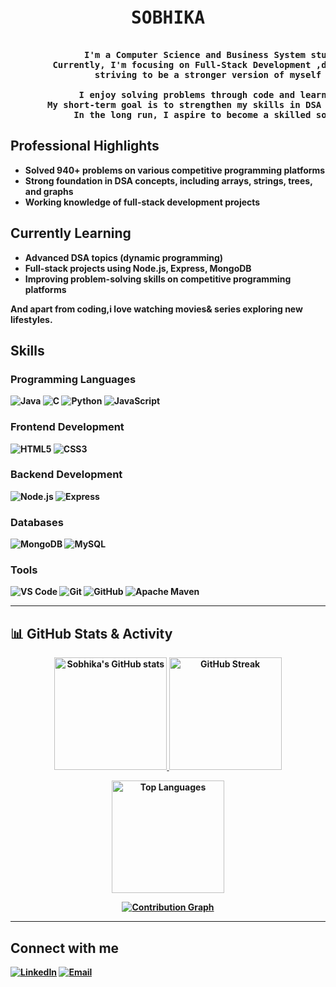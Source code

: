 <pre>
                                              <h1 align=center>SOBHIKA</h1> 
              <strong>I'm a Computer Science and Business System student who loves learning by building and exploring new technologies.
        Currently, I'm focusing on Full-Stack Development ,data structures & algorithms, and competitive programming.
                striving to be a stronger version of myself in coding, one line at a time.

             I enjoy solving problems through code and learning something new every day.
       My short-term goal is to strengthen my skills in DSA and backend development using Expressand MongoDB.
            In the long run, I aspire to become a skilled software developer capable of creating impactful projects.</string>  
</pre>


## Professional Highlights
- Solved **940+ problems** on various competitive programming platforms  
- Strong foundation in **DSA concepts**, including arrays, strings, trees, and graphs  
- Working knowledge of **full-stack development** projects

## Currently Learning
- Advanced **DSA topics** (dynamic programming)  
- **Full-stack projects** using Node.js, Express, MongoDB  
- Improving **problem-solving skills** on competitive programming platforms  

And apart from coding,i love watching movies& series exploring new lifestyles.  
## Skills

### Programming Languages
![Java](https://img.shields.io/badge/Java-007396?style=for-the-badge&logo=java&logoColor=white)
![C](https://img.shields.io/badge/C-555?style=for-the-badge&logo=c&logoColor=white)
![Python](https://img.shields.io/badge/Python-3776AB?style=for-the-badge&logo=python&logoColor=white)
![JavaScript](https://img.shields.io/badge/JavaScript-F7DF1E?style=for-the-badge&logo=javascript&logoColor=black)

### Frontend Development
![HTML5](https://img.shields.io/badge/HTML5-E34F26?style=for-the-badge&logo=html5&logoColor=white)
![CSS3](https://img.shields.io/badge/CSS3-1572B6?style=for-the-badge&logo=css3&logoColor=white)

### Backend Development
![Node.js](https://img.shields.io/badge/Node.js-339933?style=for-the-badge&logo=node.js&logoColor=white)
![Express](https://img.shields.io/badge/Express-000000?style=for-the-badge&logo=express&logoColor=white)

### Databases
![MongoDB](https://img.shields.io/badge/MongoDB-47A248?style=for-the-badge&logo=mongodb&logoColor=white)
![MySQL](https://img.shields.io/badge/MySQL-4479A1?style=for-the-badge&logo=mysql&logoColor=white)

### Tools
![VS Code](https://img.shields.io/badge/VS%20Code-007ACC?style=for-the-badge&logo=visual-studio-code&logoColor=white)
![Git](https://img.shields.io/badge/Git-F05032?style=for-the-badge&logo=git&logoColor=white)
![GitHub](https://img.shields.io/badge/GitHub-181717?style=for-the-badge&logo=github&logoColor=white)
![Apache Maven](https://img.shields.io/badge/Apache%20Maven-C71A36?style=for-the-badge&logo=apachemaven&logoColor=white)


---

## 📊 GitHub Stats & Activity

<p align="center">
  <a href="https://github.com/sobhika11">
    <img src="https://github-readme-stats.vercel.app/api?username=sobhika11&show_icons=true&theme=default&hide_border=true&bg_color=ffffff&title_color=0078D7&icon_color=0078D7&text_color=333333" alt="Sobhika's GitHub stats" height="180px"/>
  </a>
  <a href="https://github.com/sobhika11">
    <img src="https://github-readme-streak-stats.herokuapp.com/?user=sobhika11&theme=default&hide_border=true&background=ffffff&ring=0078D7&fire=FF6E40&currStreakLabel=0078D7" alt="GitHub Streak" height="180px"/>
  </a>
</p>

<p align="center">
  <a href="https://github.com/sobhika11">
    <img src="https://github-readme-stats.vercel.app/api/top-langs/?username=sobhika11&layout=compact&langs_count=8&theme=default&hide_border=true&bg_color=ffffff&title_color=0078D7&text_color=333333" alt="Top Languages" height="180px"/>
  </a>
</p>

<p align="center">
  <a href="https://github.com/ashutosh00710/github-readme-activity-graph">
    <img src="https://github-readme-activity-graph.vercel.app/graph?username=sobhika11&theme=minimal&hide_border=true&bg_color=ffffff&color=0078D7&line=0078D7&point=0078D7" alt="Contribution Graph" />
  </a>
</p>

---


## Connect with me

[![LinkedIn](https://img.shields.io/badge/LinkedIn-0077B5?style=for-the-badge&logo=linkedin&logoColor=white)](https://www.linkedin.com/in/sobhika-p-m-9316192a5/)
[![Email](https://img.shields.io/badge/Email-D14836?style=for-the-badge&logo=gmail&logoColor=white)](mailto:-sobhika1105@gmail.com)


